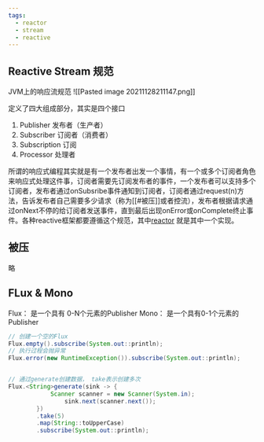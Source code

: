 ```yaml
---
tags:
  - reactor
  - stream
  - reactive
---
```



## Reactive Stream 规范

JVM上的响应流规范
![[Pasted image 20211128211147.png]]

定义了四大组成部分，其实是四个接口
1. Publisher	发布者（生产者）
2. Subscriber	订阅者（消费者）
3. Subscription	订阅
4. Processor	处理者

所谓的响应式编程其实就是有一个发布者出发一个事情，有一个或多个订阅者角色来响应式处理这件事，订阅者需要先订阅发布者的事件，一个发布者可以支持多个订阅者，发布者通过onSubsribe事件通知到订阅者，订阅者通过request(n)方法，告诉发布者自己需要多少请求（称为[[#被压]]或者控流），发布者根据请求通过onNext不停的给订阅者发送事件，直到最后出现onError或onComplete终止事件。各种reactive框架都要遵循这个规范，其中[reactor](https://projectreactor.io/) 就是其中一个实现。

## 被压
略

## FLux & Mono

Flux：	是一个具有 0-N个元素的Publisher
Mono：	是一个具有0-1个元素的Publisher


```java
// 创建一个空的Flux
Flux.empty().subscribe(System.out::println);
// 执行过程会抛异常
Flux.error(new RuntimeException()).subscribe(System.out::println);


// 通过generate创建数据， take表示创建多次
Flux.<String>generate(sink -> {  
            Scanner scanner = new Scanner(System.in);  
                sink.next(scanner.next());  
        })
	    .take(5)  
        .map(String::toUpperCase)  
        .subscribe(System.out::println);
```